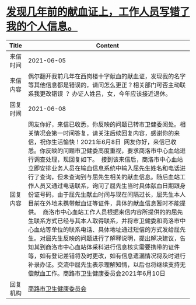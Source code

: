 # <a href="http://www.shangluo.gov.cn/zmhd/ldxxxx.jsp?urltype=leadermail.LeaderMailContentUrl&wbtreeid=1112&leadermailid=7341">发现几年前的献血证上，工作人员写错了我的个人信息。</a>
|Title|Content|
|:---:|---|
|来信时间|2021-06-05|
|来信内容|偶尔翻开我前几年在西岗楼十字献血的献血证，发现我的名字等其他信息都是错误的，请问怎么更正？相关部门可否主动联系我更改错误 ？ 办证人姓吕，女，今年应该接近退休。|
|回复时间|2021-06-08|
|回复内容|网友你好，来信已收悉，你反映的问题已转市卫健委阅处。相关情况会第一时间答复，请关注后续回复内容，感谢你的来信，祝你生活愉快！2021年6月8日  网友你好，来信已收悉。你反映的问题市卫健委高度重视，要求商洛市中心血站进行调查处理，现回复如下。  接到该来信后，商洛市中心血站立即安排业务人员在输血信息系统中输入屈先生姓名和电话进行了查询，但未查询到与屈先生相关的献血信息。随后血站工作人员又通过电话联系，询问了屈先生当时具体献血日期跟身份证号码，由于屈先生献血时间与现在间隔过长，屈先生本人目前在外地未携带献血证等证件，具体的献血信息暂时不能提供。  商洛市中心血站工作人员根据来信内容所提供的的屈先生联系方式已经与其本人取得联系，并将市卫健委和商洛市中心血站等单位的联系电话、具体地址通过短信的方式发给屈先生。对屈先生反映的问题进行了解释说明，提出解决建议，告知其到商洛市中心血站体采科进行信息核实需要携带的证件等，如有登记差错将及时更改，如有信息遗漏情况将及时进行补录办证。交流中屈先生表示理解知情，以后也将继续支持无偿献血工作。商路市卫生健康委员会2021年6月10日|
|回复机构|<a href="../../categories/agencies/商路市卫生健康委员会.md">商路市卫生健康委员会</a>|

